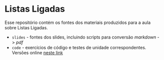 # Listas Ligadas

Esse repositório contém os fontes dos materiais produzidos para a aula sobre Listas Ligadas.

- `slides` - fontes dos slides, incluindo scripts para conversão *markdown* -> *pdf*
- `code` - exercícios de código e testes de unidade correspondentes. Versões online [neste link](https://us.prairielearn.com/pl/course_instance/197989/assessment/2606188)


